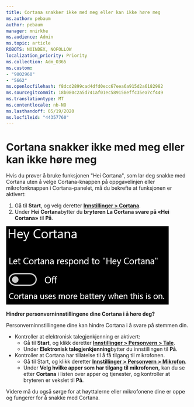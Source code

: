 ```yaml
---
title: Cortana snakker ikke med meg eller kan ikke høre meg
ms.author: pebaum
author: pebaum
manager: mnirkhe
ms.audience: Admin
ms.topic: article
ROBOTS: NOINDEX, NOFOLLOW
localization_priority: Priority
ms.collection: Adm_O365
ms.custom:
- "9002960"
- "5662"
ms.openlocfilehash: f8dcd2899cad4dfd0ecc67eea6a915d2a6182982
ms.sourcegitcommit: 18b080c2a5d741af01ec589158effc35ea7cf449
ms.translationtype: MT
ms.contentlocale: nb-NO
ms.lasthandoff: 05/19/2020
ms.locfileid: "44357760"
---
```

# <a name="cortana-doesnt-talk-to-me-or-cant-hear-me"></a>Cortana snakker ikke med meg eller kan ikke høre meg

Hvis du prøver å bruke funksjonen "Hei Cortana", som lar deg snakke med Cortana uten å velge Cortana-knappen på oppgavelinjen eller mikrofonknappen i Cortana-panelet, må du bekrefte at funksjonen er aktivert:

1. Gå til **Start**, og velg deretter **[Innstillinger > Cortana](ms-settings:cortana?activationSource=GetHelp)**.
2. Under **Hei Cortana**bytter du **bryteren La Cortana svare på «Hei Cortana»** til **På**.

![Hei Cortana](media/hey-cortana.png)

**Hindrer personverninnstillingene dine Cortana i å høre deg?**

Personverninnstillingene dine kan hindre Cortana i å svare på stemmen din.
- Kontroller at elektronisk talegjenkjenning er aktivert:
    - Gå til **Start**, og klikk deretter **[Innstillinger > Personvern > Tale](ms-settings:privacy-speech?activationSource=GetHelp)**.
    - Under **Elektronisk talegjenkjenning**bytter du innstillingen til **På**.
- Kontroller at Cortana har tillatelse til å få tilgang til mikrofonen. 
    - Gå til Start, og klikk deretter **[Innstillinger > Personvern > Mikrofon](ms-settings:privacy-microphone?activationSource=GetHelp)**.
    - Under **Velg hvilke apper som har tilgang til mikrofonen,** kan du se etter **Cortana** i listen over apper og tjenester, og kontroller at bryteren er vekslet til **På**.

Videre må du også sørge for at høyttalerne eller mikrofonene dine er oppe og fungerer for å snakke med Cortana.
